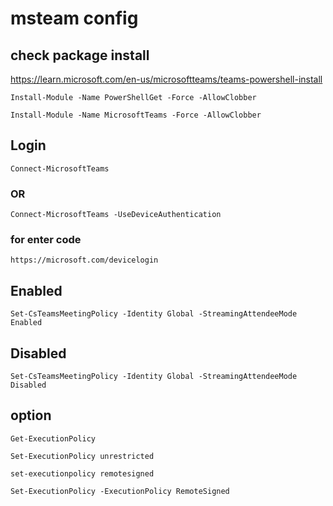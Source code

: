 # msteam config

## check package install

https://learn.microsoft.com/en-us/microsoftteams/teams-powershell-install

````
Install-Module -Name PowerShellGet -Force -AllowClobber

Install-Module -Name MicrosoftTeams -Force -AllowClobber
````

## Login
````
Connect-MicrosoftTeams
````
### OR
````
Connect-MicrosoftTeams -UseDeviceAuthentication
````

### for enter code

````
https://microsoft.com/devicelogin
````

## Enabled

````
Set-CsTeamsMeetingPolicy -Identity Global -StreamingAttendeeMode Enabled

````

## Disabled

````
Set-CsTeamsMeetingPolicy -Identity Global -StreamingAttendeeMode Disabled
````


## option

````
Get-ExecutionPolicy

Set-ExecutionPolicy unrestricted

set-executionpolicy remotesigned

Set-ExecutionPolicy -ExecutionPolicy RemoteSigned
````
